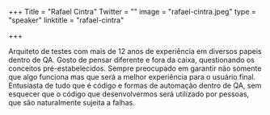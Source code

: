 +++
Title = "Rafael Cintra"
Twitter = ""
image = "rafael-cintra.jpeg"
type = "speaker"
linktitle = "rafael-cintra"

+++

Arquiteto de testes com mais de 12 anos de experiência em diversos papeis dentro de QA. Gosto de pensar diferente e fora da caixa, questionando os conceitos pré-estabelecidos. Sempre preocupado em garantir não somente que algo funciona mas que será a melhor experiência para o usuário final. Entusiasta de tudo que é código e formas de automação dentro de QA, sem esquecer que o código que desenvolvermos será utilizado por pessoas, que são naturalmente sujeita a falhas.
